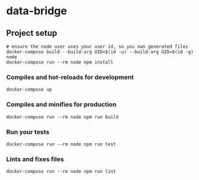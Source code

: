 # data-bridge

## Project setup
```
# ensure the node user uses your user id, so you own generated files
docker-compose build --build-arg UID=$(id -u) --build-arg GID=$(id -g) node
docker-compose run --rm node npm install
```

### Compiles and hot-reloads for development
```
docker-compose up
```

### Compiles and minifies for production
```
docker-compose run --rm node npm run build
```

### Run your tests
```
docker-compose run --rm node npm run test
```

### Lints and fixes files
```
docker-compose run --rm node npm run lint
```
